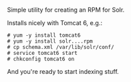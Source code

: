 Simple utility for creating an RPM for Solr.

Installs nicely with Tomcat 6, e.g.:

    # yum -y install tomcat6
    # yum -y install solr....rpm
    # cp schema.xml /var/lib/solr/conf/
    # service tomcat6 start
    # chkconfig tomcat6 on

And you're ready to start indexing stuff.
